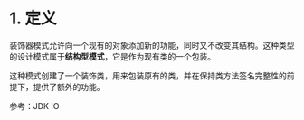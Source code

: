 # 1. 定义

装饰器模式允许向一个现有的对象添加新的功能，同时又不改变其结构。这种类型的设计模式属于**结构型模式**，它是作为现有类的一个包装。

这种模式创建了一个装饰类，用来包装原有的类，并在保持类方法签名完整性的前提下，提供了额外的功能。



参考：JDK IO

